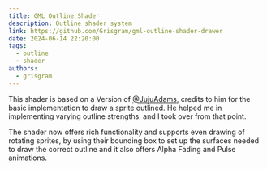 ```yaml
---
title: GML Outline Shader
description: Outline shader system
link: https://github.com/Grisgram/gml-outline-shader-drawer
date: 2024-06-14 22:20:00
tags:
  - outline
  - shader
authors:
  - grisgram
---
```


This shader is based on a Version of [@JujuAdams](https://github.com/JujuAdams/JujuAdams), credits to him for the basic implementation to draw a sprite outlined. He helped me in implementing varying outline strengths, and I took over from that point.

The shader now offers rich functionality and supports even drawing of rotating sprites, by using their bounding box to set up the surfaces needed to draw the correct outline and it also offers Alpha Fading and Pulse animations.